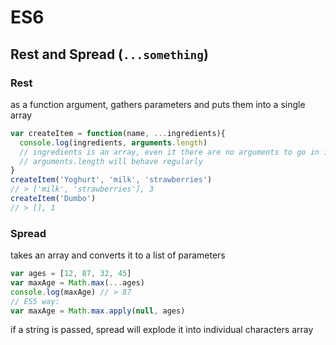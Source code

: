# ES6

## Rest and Spread (`...something`)

### Rest
as a function argument, gathers parameters and puts them into a single array

```javascript
var createItem = function(name, ...ingredients){
  console.log(ingredients, arguments.length)
  // ingredients is an array, even it there are no arguments to go in it
  // arguments.length will behave regularly
}
createItem('Yoghurt', 'milk', 'strawberries')
// > ['milk', 'strawberries'], 3
createItem('Dumbo')
// > [], 1
```

### Spread
takes an array and converts it to a list of parameters

```javascript
var ages = [12, 87, 32, 45]
var maxAge = Math.max(...ages)
console.log(maxAge) // > 87
// ES5 way:
var maxAge = Math.max.apply(null, ages)
```

if a string is passed, spread will explode it into individual characters array
